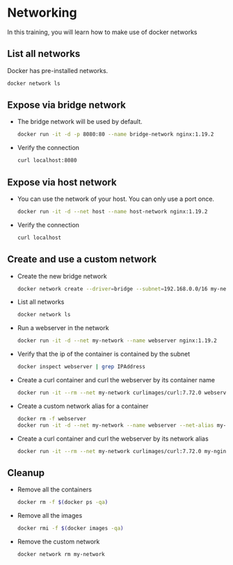 
# Networking

In this training, you will learn how to make use of docker networks

## List all networks

Docker has pre-installed networks.

```bash
docker network ls
```

## Expose via bridge network

* The bridge network will be used by default.

  ```bash
  docker run -it -d -p 8080:80 --name bridge-network nginx:1.19.2
  ```

* Verify the connection

  ```bash
  curl localhost:8080
  ```

## Expose via host network

* You can use the network of your host. You can only use a port once.

  ```bash
  docker run -it -d --net host --name host-network nginx:1.19.2
  ```

* Verify the connection

  ```bash
  curl localhost
  ```

## Create and use a custom network

* Create the new bridge network

  ```bash
  docker network create --driver=bridge --subnet=192.168.0.0/16 my-network
  ```

* List all networks

  ```bash
  docker network ls
  ```

* Run a webserver in the network

  ```bash
  docker run -it -d --net my-network --name webserver nginx:1.19.2
  ```

* Verify that the ip of the container is contained by the subnet

  ```bash
  docker inspect webserver | grep IPAddress
  ```

* Create a curl container and curl the webserver by its container name

  ```bash
  docker run -it --rm --net my-network curlimages/curl:7.72.0 webserver
  ```

* Create a custom network alias for a container

  ```bash
  docker rm -f webserver
  docker run -it -d --net my-network --name webserver --net-alias my-nginx nginx:1.19.2
  ```

* Create a curl container and curl the webserver by its network alias

  ```bash
  docker run -it --rm --net my-network curlimages/curl:7.72.0 my-nginx
  ```

## Cleanup

* Remove all the containers

  ```bash
  docker rm -f $(docker ps -qa)
  ```

* Remove all the images

  ```bash
  docker rmi -f $(docker images -qa)
  ```

* Remove the custom network

  ```bash
  docker network rm my-network
  ```
